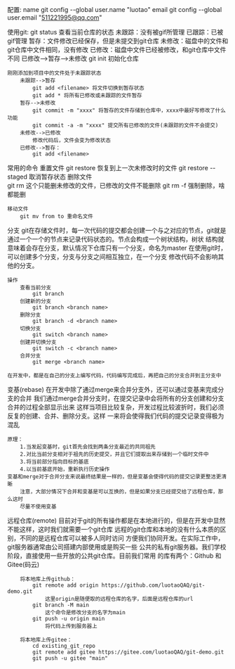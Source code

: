 配置:
    name
        git config --global user.name "luotao"
    email
        git config --global user.email "511221995@qq.com"

使用git:
    git status
        查看当前仓库的状态
            未跟踪：没有被gif所管理
            已跟踪：已被gif管理
                暂存：文件修改已经保存，但是未提交到git仓库
                未修改：磁盘中的文件和git仓库中文件相同，没有修改
                已修改：磁盘中文件已经被修改，和git仓库中文件不同
                    已修改-->暂存-->未修改
    git init
        初始化仓库

    刚刚添加到项目中的文件处于未跟踪状态
        未跟踪-->暂存 
            git add <filename> 将文件切换到暂存状态
            git add * 将所有已修改或未跟踪的文件暂存
        暂存-->未修改
            git commit -m "xxxx" 将暂存的文件存储到仓库中，xxxx中最好写修改了什么功能
            git commit -a -m "xxxx" 提交所有已修改的文件(未跟踪的文件不会提交)
        未修改-->已修改
            修改代码后，文件会变为修改状态
        已修改-->暂存：
            git add <filename>

常用的命令
    重置文件
    	git restore <filename> 恢复到上一次未修改时的文件
        git restore --staged <filename> 取消暂存状态
    删除文件    
        git rm <filename> 这个只能删未修改的文件，已修改的文件不能删除
        git rm <filename> -f 强制删除，啥都能删

    移动文件
        git mv from to 重命名文件


分支
    git在存储文件时，每一次代码的提交都会创建一个与之对应的节点，git就是
        通过一个一个的节点来记录代码状态的。节点会构成一个树状结构，树状
        结构就意味着会存在分支，默认情况下仓库只有一个分支，命名为master
        在使用git时，可以创建多个分支，分支与分支之间相互独立，在一个分支
        修改代码不会影响其他的分支。

    操作
        查看当前分支
            git branch 
        创建新的分支
            git branch <branch name>
        删除分支
            git branch -d <branch name>
        切换分支
            git switch <branch name>
        创建并切换分支
            git switch -c <branch name>
        合并分支
            git merge <branch name>

    在开发中，都是在自己的分支上编写代码，代码编写完成后，再把自己的分支合并到主分支中
        

变基(rebase)
    在开发中除了通过merge来合并分支外，还可以通过变基来完成分支的合并
    我们通过merge合并分支时，在提交记录中会将所有的分支创建和分支合并的过程全部显示出来
        这样当项目比较复杂，开发过程比较波折时，我们必须反复的创建、合并、删除分支。这样
        一来将会使得我们代码的提交记录变得极为混乱

    原理：
        1.当发起变基时，git首先会找到两条分支最近的共同祖先
        2.对比当前分支相对于祖先的历史提交，并且它们提取出来存储到一个临时文件中
        3.将当前部分指向目标的基底
        4.以当前基底开始，重新执行历史操作
    变基和merge对于合并分支来说最终结果是一样的，但是变基会使得代码的提交记录更整洁更清晰
        注意，大部分情况下合并和变基是可以互换的，但是如果分支已经提交给了远程仓库，那么这时
        尽量不使用变基


远程仓库(remote)
    目前对于git的所有操作都是在本地进行的，但是在开发中显然不能这样，这时我们就需要一个git仓库
        远程的git仓库和本地的没有什么本质的区别，不同的是远程仓库可以被多人同时访问
        方便我们协同开发。在实际工作中，git服务器通常由公司搭建内部使用或是购买一些
        公共的私有git服务器。我们学校阶段，直接使用一些开放的公共git仓库。目前我们常用
        的库有两个：Github 和 Gitee(码云)

        将本地库上传github：
            git remote add origin https://github.com/luotaoQAQ/git-demo.git
                这里origin是随便取的远程仓库的名字，后面是远程仓库的url
            git branch -M main
                这个命令是修改分支的名字为main
            git push -u origin main
                将代码上传到服务器上

        将本地库上传gitee：
            cd existing_git_repo
            git remote add gitee https://gitee.com/luotaoQAQ/git-demo.git
            git push -u gitee "main"


    
